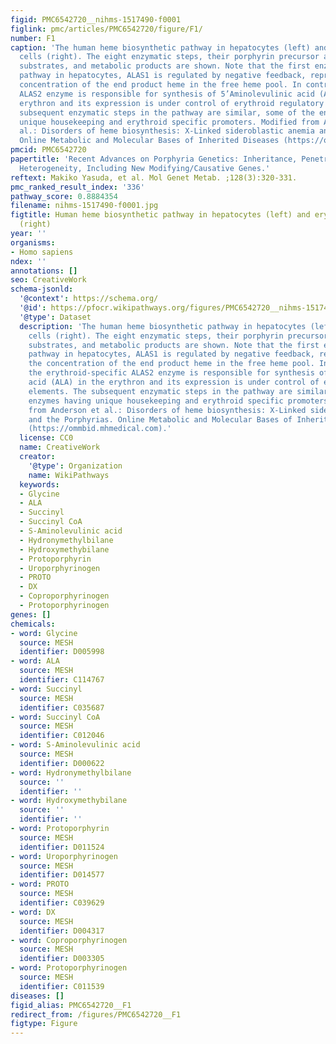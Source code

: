 ```yaml
---
figid: PMC6542720__nihms-1517490-f0001
figlink: pmc/articles/PMC6542720/figure/F1/
number: F1
caption: 'The human heme biosynthetic pathway in hepatocytes (left) and erythroid
  cells (right). The eight enzymatic steps, their porphyrin precursor and porphyrin
  substrates, and metabolic products are shown. Note that the first enzyme in the
  pathway in hepatocytes, ALAS1 is regulated by negative feedback, repression by the
  concentration of the end product heme in the free heme pool. In contrast, the erythroid-specific
  ALAS2 enzyme is responsible for synthesis of 5’Aminolevulinic acid (ALA) in the
  erythron and its expression is under control of erythroid regulatory elements. The
  subsequent enzymatic steps in the pathway are similar, some of the enzymes having
  unique housekeeping and erythroid specific promoters. Modified from Anderson et
  al.: Disorders of heme biosynthesis: X-Linked sideroblastic anemia and the Porphyrias.
  Online Metabolic and Molecular Bases of Inherited Diseases (https://ommbid.mhmedical.com).'
pmcid: PMC6542720
papertitle: 'Recent Advances on Porphyria Genetics: Inheritance, Penetrance & Molecular
  Heterogeneity, Including New Modifying/Causative Genes.'
reftext: Makiko Yasuda, et al. Mol Genet Metab. ;128(3):320-331.
pmc_ranked_result_index: '336'
pathway_score: 0.8884354
filename: nihms-1517490-f0001.jpg
figtitle: Human heme biosynthetic pathway in hepatocytes (left) and erythroid cells
  (right)
year: ''
organisms:
- Homo sapiens
ndex: ''
annotations: []
seo: CreativeWork
schema-jsonld:
  '@context': https://schema.org/
  '@id': https://pfocr.wikipathways.org/figures/PMC6542720__nihms-1517490-f0001.html
  '@type': Dataset
  description: 'The human heme biosynthetic pathway in hepatocytes (left) and erythroid
    cells (right). The eight enzymatic steps, their porphyrin precursor and porphyrin
    substrates, and metabolic products are shown. Note that the first enzyme in the
    pathway in hepatocytes, ALAS1 is regulated by negative feedback, repression by
    the concentration of the end product heme in the free heme pool. In contrast,
    the erythroid-specific ALAS2 enzyme is responsible for synthesis of 5’Aminolevulinic
    acid (ALA) in the erythron and its expression is under control of erythroid regulatory
    elements. The subsequent enzymatic steps in the pathway are similar, some of the
    enzymes having unique housekeeping and erythroid specific promoters. Modified
    from Anderson et al.: Disorders of heme biosynthesis: X-Linked sideroblastic anemia
    and the Porphyrias. Online Metabolic and Molecular Bases of Inherited Diseases
    (https://ommbid.mhmedical.com).'
  license: CC0
  name: CreativeWork
  creator:
    '@type': Organization
    name: WikiPathways
  keywords:
  - Glycine
  - ALA
  - Succinyl
  - Succinyl CoA
  - S-Aminolevulinic acid
  - Hydronymethylbilane
  - Hydroxymethybilane
  - Protoporphyrin
  - Uroporphyrinogen
  - PROTO
  - DX
  - Coproporphyrinogen
  - Protoporphyrinogen
genes: []
chemicals:
- word: Glycine
  source: MESH
  identifier: D005998
- word: ALA
  source: MESH
  identifier: C114767
- word: Succinyl
  source: MESH
  identifier: C035687
- word: Succinyl CoA
  source: MESH
  identifier: C012046
- word: S-Aminolevulinic acid
  source: MESH
  identifier: D000622
- word: Hydronymethylbilane
  source: ''
  identifier: ''
- word: Hydroxymethybilane
  source: ''
  identifier: ''
- word: Protoporphyrin
  source: MESH
  identifier: D011524
- word: Uroporphyrinogen
  source: MESH
  identifier: D014577
- word: PROTO
  source: MESH
  identifier: C039629
- word: DX
  source: MESH
  identifier: D004317
- word: Coproporphyrinogen
  source: MESH
  identifier: D003305
- word: Protoporphyrinogen
  source: MESH
  identifier: C011539
diseases: []
figid_alias: PMC6542720__F1
redirect_from: /figures/PMC6542720__F1
figtype: Figure
---
```

